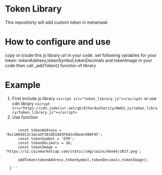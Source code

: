 # Token Library
This repositorty will add custom token in metamask 

# How to configure and use 
copy or iclude this js library url in your code.
set following variables for your token:
tokenAddress,tokenSymbol,tokenDecimals and tokenImage in your code then call _addToken() function of library

# Example
1) First include js library
     ```<script src="token_library.js"></script>```
     or use cdn library
     ``` <script src="https://cdn.jsdelivr.net/gh/EtherAuthority/Web3.js/token_library/token_library.js"></script> ```
2) Use function
  ```function _addToken(){

        const tokenAddress = '0xc1A016C2c1aCa2F381dD14d3F0a5cDbe4c986F45';
        const tokenSymbol = 'ETH';
        const tokenDecimals = 18;
        const tokenImage = 'https://s2.coinmarketcap.com/static/img/coins/64x64/1027.png';
        
        addToken(tokenAddress,tokenSymbol,tokenDecimals,tokenImage);
  
    }```
